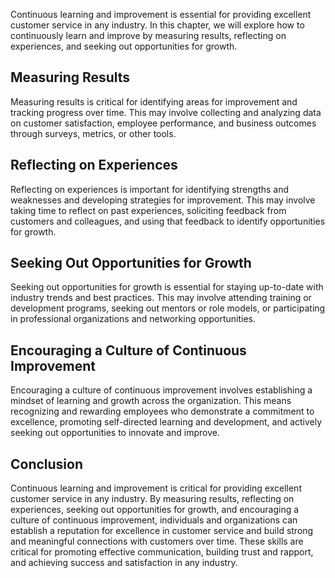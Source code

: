 
Continuous learning and improvement is essential for providing excellent customer service in any industry. In this chapter, we will explore how to continuously learn and improve by measuring results, reflecting on experiences, and seeking out opportunities for growth.

Measuring Results
-----------------

Measuring results is critical for identifying areas for improvement and tracking progress over time. This may involve collecting and analyzing data on customer satisfaction, employee performance, and business outcomes through surveys, metrics, or other tools.

Reflecting on Experiences
-------------------------

Reflecting on experiences is important for identifying strengths and weaknesses and developing strategies for improvement. This may involve taking time to reflect on past experiences, soliciting feedback from customers and colleagues, and using that feedback to identify opportunities for growth.

Seeking Out Opportunities for Growth
------------------------------------

Seeking out opportunities for growth is essential for staying up-to-date with industry trends and best practices. This may involve attending training or development programs, seeking out mentors or role models, or participating in professional organizations and networking opportunities.

Encouraging a Culture of Continuous Improvement
-----------------------------------------------

Encouraging a culture of continuous improvement involves establishing a mindset of learning and growth across the organization. This means recognizing and rewarding employees who demonstrate a commitment to excellence, promoting self-directed learning and development, and actively seeking out opportunities to innovate and improve.

Conclusion
----------

Continuous learning and improvement is critical for providing excellent customer service in any industry. By measuring results, reflecting on experiences, seeking out opportunities for growth, and encouraging a culture of continuous improvement, individuals and organizations can establish a reputation for excellence in customer service and build strong and meaningful connections with customers over time. These skills are critical for promoting effective communication, building trust and rapport, and achieving success and satisfaction in any industry.
